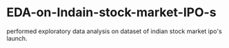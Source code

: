 # EDA-on-Indain-stock-market-IPO-s
performed exploratory data analysis on dataset of indian stock market ipo's launch.

